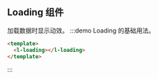 ## Loading 组件

加载数据时显示动效。
:::demo Loading 的基础用法。

```html
<template>
  <l-loading></l-loading>
</template>
```

:::
